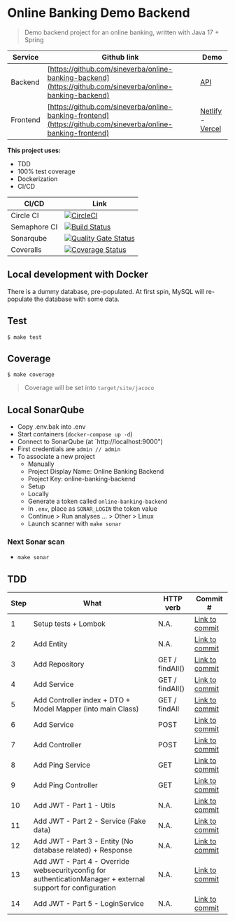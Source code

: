 Online Banking Demo Backend
===========================

> Demo backend project for an online banking, written with Java 17 + Spring

| Service | Github link | Demo |
| ------- | ----------- | ---- |
| Backend | [https://github.com/sineverba/online-banking-backend](https://github.com/sineverba/online-banking-backend) | [API](https://online-banking-demo-api.herokuapp.com/api/v1) |
| Frontend | [https://github.com/sineverba/online-banking-frontend](https://github.com/sineverba/online-banking-frontend) | [Netlify](https://online-banking-frontend.netlify.app/) - [Vercel](https://online-banking-frontend.vercel.app/) |

__This project uses:__

+ TDD
+ 100% test coverage
+ Dockerization
+ CI/CD

| CI/CD | Link |
| ----- | ---- |
| Circle CI | [![CircleCI](https://circleci.com/gh/sineverba/online-banking-backend.svg?style=svg)](https://circleci.com/gh/sineverba/online-banking-backend) |
| Semaphore CI | [![Build Status](https://sineverba.semaphoreci.com/badges/online-banking-backend.svg)](https://sineverba.semaphoreci.com/projects/online-banking-backend) |
| Sonarqube | [![Quality Gate Status](https://sonarcloud.io/api/project_badges/measure?project=sineverba_online-banking-backend&metric=alert_status)](https://sonarcloud.io/dashboard?id=sineverba_online-banking-backend) |
| Coveralls | [![Coverage Status](https://coveralls.io/repos/github/sineverba/online-banking-backend/badge.svg?branch=master)](https://coveralls.io/github/sineverba/online-banking-backend?branch=master) |

## Local development with Docker

There is a dummy database, pre-populated. At first spin, MySQL will re-populate the database with some data.


## Test
`$ make test`

## Coverage
`$ make coverage`

> Coverage will be set into `target/site/jacoco`

## Local SonarQube

+ Copy .env.bak into .env
+ Start containers (`docker-compose up -d`)
+ Connect to SonarQube (at `http://localhost:9000")
+ First credentials are `admin // admin`
+ To associate a new project
  + Manually
  + Project Display Name: Online Banking Backend
  + Project Key: online-banking-backend
  + Setup
  + Locally
  + Generate a token called `online-banking-backend`
  + In `.env`, place as `SONAR_LOGIN` the token value
  + Continue > Run analyses ... > Other > Linux
  + Launch scanner with `make sonar`

### Next Sonar scan

+ `make sonar`

## TDD

| Step | What | HTTP verb | Commit # |
| ---- | ---- | --------- | -------- |
| 1 | Setup tests + Lombok | N.A. | [Link to commit](https://github.com/sineverba/online-banking-backend/commit/ca5e5863ecd7434422b41708fb55db6a5f5b77ac) |
| 2 | Add Entity | N.A. | [Link to commit](https://github.com/sineverba/online-banking-backend/commit/9ebeddc0020e7e1246ad65c3068fbe59b54688b2) |
| 3 | Add Repository | GET / findAll() | [Link to commit](https://github.com/sineverba/online-banking-backend/commit/af84fa1dfda955b0fe779dc249cd447d573b5f6f) |
| 4 | Add Service | GET / findAll() | [Link to commit](https://github.com/sineverba/online-banking-backend/commit/0fba806b852d2ca84b1d67a4f4f859261fba9907) |
| 5 | Add Controller index + DTO + Model Mapper (into main Class) | GET / findAll | [Link to commit](https://github.com/sineverba/online-banking-backend/commit/4aabe04ad4f21f3e342d33edff7832ab92e1e551) |
| 6 | Add Service | POST | [Link to commit](https://github.com/sineverba/online-banking-backend/commit/3915553d740e95f711245cb38b621b6ea981d641) |
| 7 | Add Controller | POST | [Link to commit](https://github.com/sineverba/online-banking-backend/commit/0f9eebb849d3785065d7f37ac252c34ff30a0a56) |
| 8 | Add Ping Service | GET | [Link to commit](https://github.com/sineverba/online-banking-backend/commit/82745431e03beb29638afbdeff1619da031eff7b) |
| 9 | Add Ping Controller | GET | [Link to commit](https://github.com/sineverba/online-banking-backend/commit/6281f4e0827475dd22763fce23f798f37218f919) |
| 10 | Add JWT - Part 1 - Utils | N.A. | [Link to commit](https://github.com/sineverba/online-banking-backend/commit/0dd94cb14306994421c4409651756c7b40bccf80) |
| 11 | Add JWT - Part 2 - Service (Fake data) | N.A. | [Link to commit](https://github.com/sineverba/online-banking-backend/commit/559256d54a2f20886d8a1013a08c29e8dc25a7f2) |
| 12 | Add JWT - Part 3 - Entity (No database related) + Response | N.A. | [Link to commit]() |
| 13 | Add JWT - Part 4 - Override websecurityconfig for authenticationManager + external support for configuration | N.A. | [Link to commit](https://github.com/sineverba/online-banking-backend/commit/5e26093fc9c14d6990d81d68bdbcee6732e59839) |
| 14 | Add JWT - Part 5 - LoginService | N.A. | [Link to commit]() |

